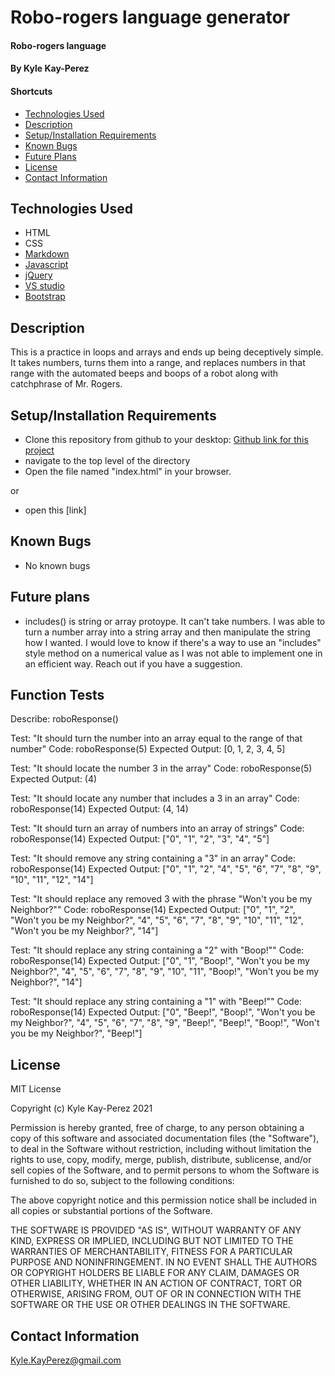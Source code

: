 # Robo-rogers language generator

#### Robo-rogers language

#### By Kyle Kay-Perez

#### Shortcuts
- [Technologies Used](#technologies-used)
- [Description](#description)
- [Setup/Installation Requirements](#setup/installation-requirements)
- [Known Bugs](#known-bugs)
- [Future Plans](#future-plans)
- [License](#license)
- [Contact Information](#contact-information)

## Technologies Used

* HTML
* CSS
* [Markdown](https://www.markdownguide.org/)
* [Javascript](https://www.javascript.com/)
* [jQuery](https://jquery.com/)
* [VS studio](https://code.visualstudio.com/)
* [Bootstrap](https://getbootstrap.com/) 

## Description

This is a practice in loops and arrays and ends up being deceptively simple. It takes numbers, turns them into a range, and replaces numbers in that range with the automated beeps and boops of a robot along with catchphrase of Mr. Rogers.

## Setup/Installation Requirements

* Clone this repository from github to your desktop: [Github link for this project](https://github.com/professional-pigeon/language-selector)
* navigate to the top level of the directory
* Open the file named "index.html" in your browser.

or

* open this [link]

## Known Bugs

* No known bugs

## Future plans

* includes() is string or array protoype. It can't take numbers. I was able to turn a number array into a string array and then manipulate the string how I wanted. I would love to know if there's a way to use an "includes" style method on a numerical value as I was not able to implement one in an efficient way. Reach out if you have a suggestion.

## Function Tests

Describe: roboResponse()

Test: "It should turn the number into an array equal to the range of that number"
Code: roboResponse(5)
Expected Output: [0, 1, 2, 3, 4, 5]

Test: "It should locate the number 3 in the array"
Code: roboResponse(5)
Expected Output: (4)

Test: "It should locate any number that includes a 3 in an array"
Code: roboResponse(14)
Expected Output: (4, 14)

Test: "It should turn an array of numbers into an array of strings"
Code: roboResponse(14)
Expected Output: ["0", "1", "2", "3", "4", "5"]

Test: "It should remove any string containing a "3" in an array"
Code: roboResponse(14)
Expected Output: ["0", "1", "2", "4", "5", "6", "7", "8", "9", "10", "11", "12", "14"]

Test: "It should replace any removed 3 with the phrase "Won't you be my Neighbor?""
Code: roboResponse(14)
Expected Output: ["0", "1",  "2", "Won't you be my Neighbor?", "4", "5", "6", "7", "8", "9", "10", "11", "12", "Won't you be my Neighbor?", "14"]

Test: "It should replace any string containing a "2" with "Boop!""
Code: roboResponse(14)
Expected Output: ["0", "1",  "Boop!", "Won't you be my Neighbor?", "4", "5", "6", "7", "8", "9", "10", "11", "Boop!", "Won't you be my Neighbor?", "14"]

Test: "It should replace any string containing a "1" with "Beep!""
Code: roboResponse(14)
Expected Output: ["0", "Beep!", "Boop!", "Won't you be my Neighbor?", "4", "5", "6", "7", "8", "9", "Beep!", "Beep!", "Boop!", "Won't you be my Neighbor?", "Beep!"]

## License

MIT License

Copyright (c) Kyle Kay-Perez 2021

Permission is hereby granted, free of charge, to any person obtaining a copy of this software and associated documentation files (the "Software"), to deal in the Software without restriction, including without limitation the rights to use, copy, modify, merge, publish, distribute, sublicense, and/or sell copies of the Software, and to permit persons to whom the Software is furnished to do so, subject to the following conditions:

The above copyright notice and this permission notice shall be included in all copies or substantial portions of the Software.

THE SOFTWARE IS PROVIDED "AS IS", WITHOUT WARRANTY OF ANY KIND, EXPRESS OR IMPLIED, INCLUDING BUT NOT LIMITED TO THE WARRANTIES OF MERCHANTABILITY, FITNESS FOR A PARTICULAR PURPOSE AND NONINFRINGEMENT. IN NO EVENT SHALL THE AUTHORS OR COPYRIGHT HOLDERS BE LIABLE FOR ANY CLAIM, DAMAGES OR OTHER LIABILITY, WHETHER IN AN ACTION OF CONTRACT, TORT OR OTHERWISE, ARISING FROM, OUT OF OR IN CONNECTION WITH THE SOFTWARE OR THE USE OR OTHER DEALINGS IN THE SOFTWARE.

## Contact Information

Kyle.KayPerez@gmail.com
